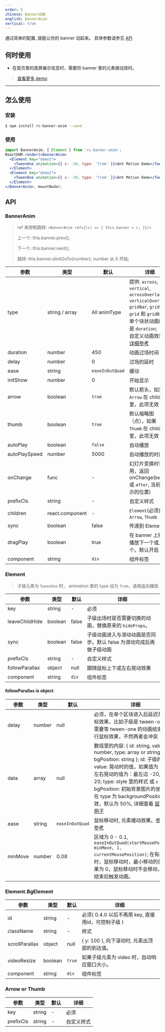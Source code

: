 ```yaml
---
order: 5
chinese: Banner动画
english: BannerAnim
vertical: true
---
```


通过简单的配置, 就能让你的 banner 动起来。 具体参数请参见 [API](/api/banner-anim)

## 何时使用

- 在首页里的首屏展示信息时，需要将 banner 里的元素做动效时。

> [查看更多 demo](http://react-component.github.io/banner-anim/)


---

## 怎么使用
### 安装
```bash
$ npm install rc-banner-anim --save
```
### 使用
```jsx
import BannerAnim, { Element } from 'rc-banner-anim';
ReactDOM.render(<BannerAnim>
  <Element key="demo1">
    <TweenOne animation={{ x: -30, type: 'from' }}>Ant Motion Demo</TweenOne>
  </Element>
  <Element key="demo2">
    <TweenOne animation={{ x: -30, type: 'from' }}>Ant Motion Demo</TweenOne>
  </Element>
</BannerAnim>, mountNode);
```


## API

### BannerAnim

> ref 来控制跳转: `<BannerAnim ref={(c) => { this.banner = c; }}/>`

> 上一个: this.banner.prev();

> 下一个: this.banner.next();

> 跳转:  this.banner.slickGoTo(number); number 从 0 开始;

|参数        |类型             |默认     |详细             |
|----------|-----------------|--------------|-----------------------|
|   type   |  string / array | All animType | 提供: `across`, `vertical`, `acrossOverlay`, `verticalOverlay`, `gridBar`, `grid`; <br/>`grid` 和 `gridBar` 单个块状动画时间是 `duration`; <br/>自定义动画效果，[详细参考](http://react-component.github.io/banner-anim/examples/customAnimType.html) |
| duration |      number     |      450     | 动画过场时间  |
| delay    |      number     |       0      |   过场的延时  |
| ease     |      string     | `easeInOutQuad` | 缓动            |
| initShow |      number     |    0         |  开始显示          |
| arrow    |      boolean    |      `true`    |  默认箭头，如果 `Arrow` 在 children 里，此项无效 |
| thumb    |      boolean    |      `true`    |  默认缩略图（点），如果 `Thumb` 在 children 里，此项无效 |
| autoPlay |      boolean    |      `false`  | 自动播放 |
| autoPlaySpeed |  number    |    5000       | 自动播放的时间 |
| onChange |     func        |    -          |  幻灯片变换时调用，返回 onChange(`before` 或 `after`, 当前显示的位置) |
| prefixCls |    string      |   -           |  自定义样式 |
| children |  react.component|   -           | `Element`(必须), `Arrow`, `Thumb` |
| sync      |   boolean      |   false       | 传递到 Element. |  
| dragPlay  |   boolean      |   true        | 在 banner 上拖动播放下一个或上一个。默认开启 |
| component | string         |      `div`    | 组件标签  |

### Element 

> 子级元素为 `TweenOne` 时， animation 里的 type 设为 `from`，请用返向播放.

|参数        |类型             |默认     |详细             |
|----------|-----------------|--------------|-----------------------|
| key      |     string      |      -       |  必须                 |
| leaveChildHide | boolean |  false   | 子级出场时是否需要切换的动画，替换原来的 `hideProps`。 | 
| sync      |   boolean      |   false       | 子级动画进入与滑动动画是否同步。默认 false 为滑动完成后再做子级动画 |  
| prefixCls |     string      |   -           |  自定义样式 |
| followParallax | object   |  null        | 跟随鼠标上下或左右晃动效果 |
| component | string         |      `div`    | 组件标签  |

#### followParallax is object
|参数        |类型             |默认     |详细             |
|----------|-----------------|--------------|-----------------------|
| delay    |   number        |  null        | 必须，在单个区块进入后延迟开启鼠标效果，比如子级是 tween-one 时，需要等 tween-one 的动画结束后再执行鼠标效果，不然两者会冲突 |
| data     | array           |  null        | 数组里的内容: { id: string, value: number, type: array or string, bgPosition: string }; id: 子级的 id; value: 晃动时的值，如果值为 20, 那左右晃动的值为：最左边 -20, 最右边 20; type: style 里的样式 或 `x` `y`; bgPosition: 初始背景图片的坐标，只在 type 为 backgroundPosition 时生效，默认为 50%, 详细查看 [鼠标跟随例子](http://react-component.github.io/banner-anim/examples/followMouse.html) |
| ease | string        | `easeInOutQuad`         |  鼠标移动时, 元素缓动效果。[参数名称参考](http://easings.net/zh-cn)  |
| minMove | number     | 0.08        | 区域为 0 - 0.1, `easeInOutQuad(startMousePosition, minMove, 1, currentMousePosition)`; 在有缓动时，鼠标移动时，最小移动的值，如果为 0，鼠标移动时不会移动，移动结束后触发动画。 |

### Element.BgElement

|参数        |类型             |默认     |详细             |
|----------|-----------------|--------------|-----------------------|
| id      |     string      |      -       |  必须( 0.4.0 以后不再用 key, 直接用id，可控制子级 )   |
| className |     string      |   -           |  样式 |
| scrollParallax | object   |  null        | { y: 100 }, 向下滚动时, 元素出顶部的到达值。 |
| videoResize | boolean         |      `true`    | 如果子级元素为 video 时，自动响应窗口大小。  |
| component | string         |      `div`    | 组件标签  |

### Arrow or Thumb

|参数        |类型             |默认     |详细             |
|----------|-----------------|--------------|-----------------------|
| key      |     string      |      -       |  必须                 |
| prefixCls |     string      |   -           |  自定义样式 |
